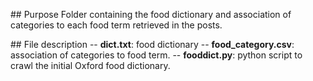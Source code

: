 ## Purpose
Folder containing the food dictionary and association of categories to each food term retrieved in the posts.

## File description
-- **dict.txt**: food dictionary
-- **food_category.csv**: association of categories to food term.
-- **fooddict.py**: python script to crawl the initial Oxford food dictionary.
